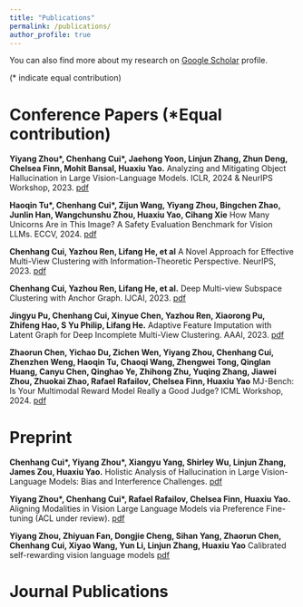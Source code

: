```yaml
---
title: "Publications"
permalink: /publications/
author_profile: true
---
```


<!-- {% if site.author.googlescholar %}
  <div class="wordwrap">You can also find my articles on <a href="{{https://scholar.google.com/citations?user=V5X1gdAAAAAJ}}">my Google Scholar profile</a>.</div>
{% endif %}

{% include base_path %}

{% for post in site.publications reversed %}
  {% include archive-single.html %}
{% endfor %}-->

You can also find more about my research on [Google Scholar](https://scholar.google.com/citations?user=V5X1gdAAAAAJ) profile.

(* indicate equal contribution)

Conference Papers (*Equal contribution)
======

**Yiyang Zhou\*, Chenhang Cui\*, Jaehong Yoon, Linjun Zhang, Zhun Deng, Chelsea Finn, Mohit Bansal, Huaxiu Yao.**  Analyzing and Mitigating Object Hallucination in Large Vision-Language Models. ICLR, 2024 &  NeurIPS Workshop, 2023. [pdf](https://browse.arxiv.org/pdf/2310.00754.pdf) 

**Haoqin Tu\*, Chenhang Cui\*, Zijun Wang, Yiyang Zhou, Bingchen Zhao, Junlin Han, Wangchunshu Zhou, Huaxiu Yao, Cihang Xie** How Many Unicorns Are in This Image? A Safety Evaluation Benchmark for Vision LLMs. ECCV, 2024. [pdf](https://arxiv.org/pdf/2311.16101) 

**Chenhang Cui, Yazhou Ren, Lifang He, et al** A Novel Approach for Effective Multi-View Clustering with Information-Theoretic Perspective. NeurIPS, 2023. [pdf](https://arxiv.org/pdf/2309.13989.pdf)

**Chenhang Cui, Yazhou Ren, Lifang He, et al.** Deep Multi-view Subspace Clustering with Anchor Graph. IJCAI, 2023. [pdf](https://www.ijcai.org/proceedings/2023/0398.pdf)

**Jingyu Pu, Chenhang Cui, Xinyue Chen, Yazhou Ren, Xiaorong Pu, Zhifeng Hao, S Yu Philip, Lifang He.** Adaptive Feature Imputation with Latent Graph for Deep Incomplete Multi-View Clustering. AAAI, 2023. [pdf](https://ojs.aaai.org/index.php/AAAI/article/download/29380/30606) 

**Zhaorun Chen, Yichao Du, Zichen Wen, Yiyang Zhou, Chenhang Cui, Zhenzhen Weng, Haoqin Tu, Chaoqi Wang, Zhengwei Tong, Qinglan Huang, Canyu Chen, Qinghao Ye, Zhihong Zhu, Yuqing Zhang, Jiawei Zhou, Zhuokai Zhao, Rafael Rafailov, Chelsea Finn, Huaxiu Yao**  MJ-Bench: Is Your Multimodal Reward Model Really a Good Judge? ICML Workshop, 2024. [pdf](https://openreview.net/pdf?id=H6eELDnYvd)  

Preprint
======

**Chenhang Cui\*, Yiyang Zhou\*, Xiangyu Yang, Shirley Wu, Linjun Zhang, James Zou, Huaxiu Yao.** Holistic Analysis of Hallucination in Large Vision-Language Models: Bias and Interference Challenges. [pdf](https://arxiv.org/pdf/2311.03287.pdf)

**Yiyang Zhou\*, Chenhang Cui\*, Rafael Rafailov, Chelsea Finn, Huaxiu Yao.** Aligning Modalities in Vision Large Language Models via Preference Fine-tuning (ACL under review). [pdf](https://arxiv.org/pdf/2402.11411)

**Yiyang Zhou, Zhiyuan Fan, Dongjie Cheng, Sihan Yang, Zhaorun Chen, Chenhang Cui, Xiyao Wang, Yun Li, Linjun Zhang, Huaxiu Yao** Calibrated self-rewarding vision language models [pdf](https://arxiv.org/pdf/2405.14622)  


Journal Publications
======

